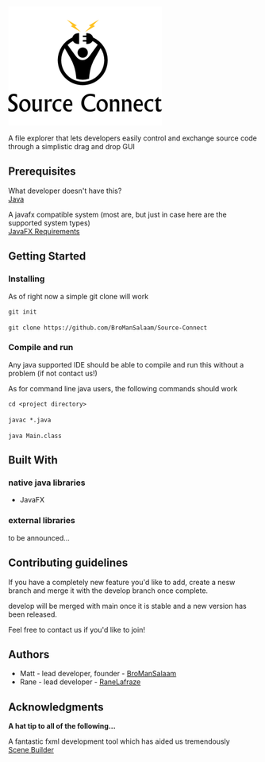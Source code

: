 ![alt text](/src/resources/img/logo.png)

A file explorer that lets developers easily control and exchange source code through a simplistic drag and drop GUI

## Prerequisites

What developer doesn't have this? </br>
[Java](http://www.oracle.com/technetwork/java/javase/downloads/index-jsp-138363.html)

A javafx compatible system (most are, but just in case here are the supported system types) </br>
[JavaFX Requirements](http://docs.oracle.com/javafx/2/system_requirements_2-2/jfxpub-system_requirements_2-2.htm)

## Getting Started

### Installing

As of right now a simple git clone will work

```
git init

git clone https://github.com/BroManSalaam/Source-Connect
```

### Compile and run

Any java supported IDE should be able to compile and run this without a problem (if not contact us!)

As for command line java users, the following commands should work

```
cd <project directory>

javac *.java

java Main.class
```

## Built With

### native java libraries

* JavaFX

### external libraries
to be announced...

## Contributing guidelines

If you have a completely new feature you'd like to add, create a nesw branch and merge it with 
the develop branch once complete.

develop will be merged with main once it is stable and a new version has been released.

Feel free to contact us if you'd like to join!

## Authors

* Matt - lead developer, founder - [BroManSalaam](https://github.com/BroManSalaam)
* Rane - lead developer - [RaneLafraze](https://github.com/RaneLafraze)

## Acknowledgments

<b>A hat tip to all of the following... </b>

A fantastic fxml development tool which has aided us tremendously </br>
[Scene Builder](http://gluonhq.com/products/scene-builder/)
